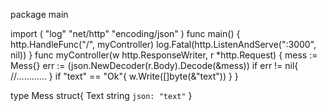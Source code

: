 package main

import (
	"log"
    "net/http"
    "encoding/json"
)
func main() {
	http.HandleFunc("/", myController)
	log.Fatal(http.ListenAndServe(":3000", nil))
}
func myController(w http.ResponseWriter, r *http.Request) {
    mess := Mess{}
    err := (json.NewDecoder(r.Body).Decode(&mess))
    if err != nil{
        //............
    }
    if "text" == "Ok"{
    w.Write([]byte(&"text"))
    }
}

type Mess struct{
	Text string `json: "text"`
}
